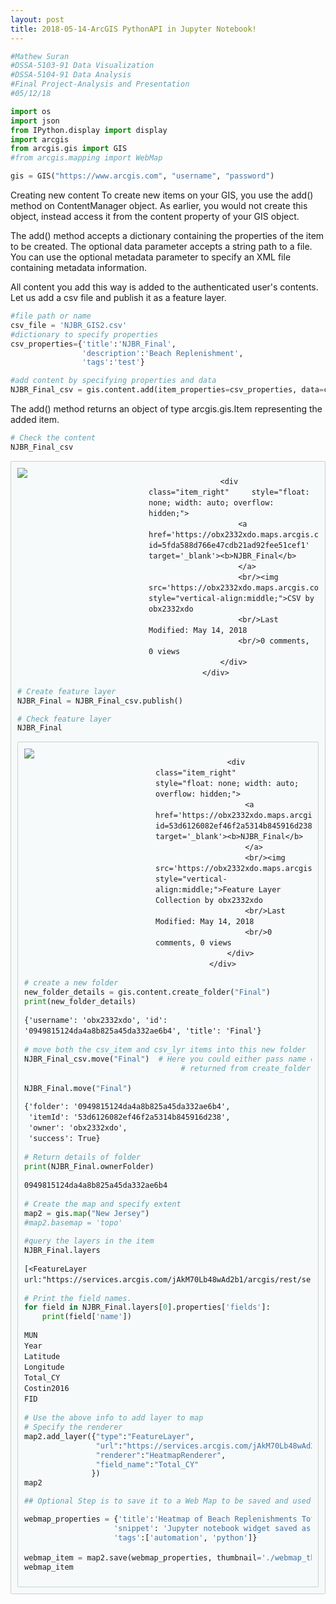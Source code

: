 ```yaml
---
layout: post
title: 2018-05-14-ArcGIS PythonAPI in Jupyter Notebook!
---
```


```python
#Mathew Suran
#DSSA-5103-91 Data Visualization
#DSSA-5104-91 Data Analysis
#Final Project-Analysis and Presentation
#05/12/18
```


```python
import os
import json
from IPython.display import display
import arcgis
from arcgis.gis import GIS
#from arcgis.mapping import WebMap
```


```python
gis = GIS("https://www.arcgis.com", "username", "password")
```

Creating new content
To create new items on your GIS, you use the add() method on ContentManager object. As earlier, you would not create this object, instead access it from the content property of your GIS object.

The add() method accepts a dictionary containing the properties of the item to be created. The optional data parameter accepts a string path to a file. You can use the optional metadata parameter to specify an XML file containing metadata information.

All content you add this way is added to the authenticated user's contents. Let us add a csv file and publish it as a feature layer.


```python
#file path or name
csv_file = 'NJBR_GIS2.csv'
#dictionary to specify properties
csv_properties={'title':'NJBR_Final',
                'description':'Beach Replenishment',
                'tags':'test'}
```


```python
#add content by specifying properties and data
NJBR_Final_csv = gis.content.add(item_properties=csv_properties, data=csv_file)
```

The add() method returns an object of type arcgis.gis.Item representing the added item.


```python
# Check the content
NJBR_Final_csv
```




<div class="item_container" style="height: auto; overflow: hidden; border: 1px solid #cfcfcf; border-radius: 2px; background: #f6fafa; line-height: 1.21429em; padding: 10px;">
                    <div class="item_left" style="width: 210px; float: left;">
                       <a href='https://obx2332xdo.maps.arcgis.com/home/item.html?id=5fda588d766e47cdb21ad92fee51cef1' target='_blank'>
                        <img src='http://static.arcgis.com/images/desktopapp.png' class="itemThumbnail">
                       </a>
                    </div>

                    <div class="item_right"     style="float: none; width: auto; overflow: hidden;">
                        <a href='https://obx2332xdo.maps.arcgis.com/home/item.html?id=5fda588d766e47cdb21ad92fee51cef1' target='_blank'><b>NJBR_Final</b>
                        </a>
                        <br/><img src='https://obx2332xdo.maps.arcgis.com/home/js/jsapi/esri/css/images/item_type_icons/layers16.png' style="vertical-align:middle;">CSV by obx2332xdo
                        <br/>Last Modified: May 14, 2018
                        <br/>0 comments, 0 views
                    </div>
                </div>
                




```python
# Create feature layer
NJBR_Final = NJBR_Final_csv.publish()
```


```python
# Check feature layer
NJBR_Final
```




<div class="item_container" style="height: auto; overflow: hidden; border: 1px solid #cfcfcf; border-radius: 2px; background: #f6fafa; line-height: 1.21429em; padding: 10px;">
                    <div class="item_left" style="width: 210px; float: left;">
                       <a href='https://obx2332xdo.maps.arcgis.com/home/item.html?id=53d6126082ef46f2a5314b845916d238' target='_blank'>
                        <img src='http://static.arcgis.com/images/desktopapp.png' class="itemThumbnail">
                       </a>
                    </div>

                    <div class="item_right"     style="float: none; width: auto; overflow: hidden;">
                        <a href='https://obx2332xdo.maps.arcgis.com/home/item.html?id=53d6126082ef46f2a5314b845916d238' target='_blank'><b>NJBR_Final</b>
                        </a>
                        <br/><img src='https://obx2332xdo.maps.arcgis.com/home/js/jsapi/esri/css/images/item_type_icons/featureshosted16.png' style="vertical-align:middle;">Feature Layer Collection by obx2332xdo
                        <br/>Last Modified: May 14, 2018
                        <br/>0 comments, 0 views
                    </div>
                </div>
                




```python
# create a new folder
new_folder_details = gis.content.create_folder("Final")
print(new_folder_details)
```

    {'username': 'obx2332xdo', 'id': '0949815124da4a8b825a45da332ae6b4', 'title': 'Final'}



```python
# move both the csv_item and csv_lyr items into this new folder
NJBR_Final_csv.move("Final")  # Here you could either pass name of the folder or the dictionary
                                   # returned from create_folder() or folders property on a User object

NJBR_Final.move("Final")
```




    {'folder': '0949815124da4a8b825a45da332ae6b4',
     'itemId': '53d6126082ef46f2a5314b845916d238',
     'owner': 'obx2332xdo',
     'success': True}




```python
# Return details of folder
print(NJBR_Final.ownerFolder)
```

    0949815124da4a8b825a45da332ae6b4



```python
# Create the map and specify extent
map2 = gis.map("New Jersey")
#map2.basemap = 'topo'
```


```python
#query the layers in the item
NJBR_Final.layers
```




    [<FeatureLayer url:"https://services.arcgis.com/jAkM70Lb48wAd2b1/arcgis/rest/services/NJBR_Final/FeatureServer/0">]




```python
# Print the field names.
for field in NJBR_Final.layers[0].properties['fields']:
    print(field['name'])
```

    MUN
    Year
    Latitude
    Longitude
    Total_CY
    Costin2016
    FID



```python
# Use the above info to add layer to map
# Specify the renderer
map2.add_layer({"type":"FeatureLayer",
                "url":"https://services.arcgis.com/jAkM70Lb48wAd2b1/arcgis/rest/services/NJBR_Final/FeatureServer/0",
                "renderer":"HeatmapRenderer",
                "field_name":"Total_CY"               
               })
map2
```




```python
## Optional Step is to save it to a Web Map to be saved and used in other applications
```


```python
webmap_properties = {'title':'Heatmap of Beach Replenishments Total Volumne (cu yd)',
                    'snippet': 'Jupyter notebook widget saved as a web map',
                    'tags':['automation', 'python']}

webmap_item = map2.save(webmap_properties, thumbnail='./webmap_thumbnail.png', folder='Final')
webmap_item
```
